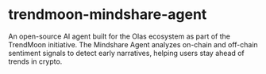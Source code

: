 # trendmoon-mindshare-agent
An open-source AI agent built for the Olas ecosystem as part of the TrendMoon initiative. The Mindshare Agent analyzes on-chain and off-chain sentiment signals to detect early narratives, helping users stay ahead of trends in crypto.
